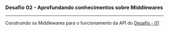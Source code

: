 ### Desafio 02 - Aprofundando conhecimentos sobre Middlewares

<hr>

Construindo os Middlewares para o funcionamento da API do <a href="https://github.com/JulioCTavares/todo-ignite">Desafio - 01</a>
